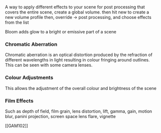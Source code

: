 A way to apply different effects to your scene
for post processing that covers the entire scene, create a global volume.
then hit new to create a new volume profile
then, override -> post processing, and choose effects from the list 

Bloom adds glow to a bright or emissive part of a scene 

### Chromatic Aberration 
Chromatic aberration is an optical distortion produced by the refraction of different wavelengths in light resulting in colour fringing around outlines.
This can be seen with some camera lenses.

### Colour Adjustments
This allows the adjustment of the overall colour and brightness of the scene

### Film Effects
Such as depth of field, film grain, lens distortion, lift, gamma, gain, motion blur, panini projection, screen space lens flare, vignette 

[[GAM102]]